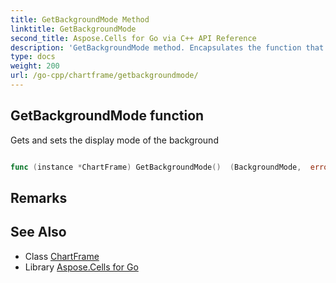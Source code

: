 ```yaml
---
title: GetBackgroundMode Method 
linktitle: GetBackgroundMode
second_title: Aspose.Cells for Go via C++ API Reference
description: 'GetBackgroundMode method. Encapsulates the function that represents getbackgroundmode in Go.'
type: docs
weight: 200
url: /go-cpp/chartframe/getbackgroundmode/
---
```


## GetBackgroundMode function

Gets and sets the display mode of the background

```go

func (instance *ChartFrame) GetBackgroundMode()  (BackgroundMode,  error) 

```

## Remarks


## See Also

* Class [ChartFrame](../)
* Library [Aspose.Cells for Go](../../)
